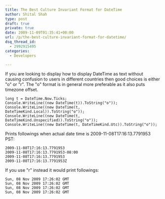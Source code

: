 ```yaml
---
title: The Best Culture Invariant Format for DateTime
author: Shital Shah
type: post
draft: true
private: true
date: 2009-11-09T01:35:41+00:00
url: /p/the-best-culture-invariant-format-for-datetime/
dsq_thread_id:
  - 2992915495
categories:
  - Developers

---
```

If you are looking to display how to display DateTime as text without causing confusion to users in different countries then good choices is either "o" or "r". The "o" format is in general more preferable as it also puts timezone offset.

<pre class="code-block"><code>long t = DateTime.Now.Ticks;
Console.WriteLine((new DateTime(t)).ToString("o"));
Console.WriteLine((new DateTime(t, DateTimeKind.Local)).ToString("o"));
Console.WriteLine((new DateTime(t, DateTimeKind.Unspecified)).ToString("o"));
Console.WriteLine((new DateTime(t, DateTimeKind.Utc)).ToString("o"));
</code></pre>

Prints followings when actual date time is 2009-11-08T17:16:13.7791953 PST:

<pre class="code-block code-text"><code class="no-highlight">2009-11-08T17:16:13.7791953
2009-11-08T17:16:13.7791953-08:00
2009-11-08T17:16:13.7791953
2009-11-08T17:16:13.7791953Z
</code></pre>

If you use "r" instead it would print followings:

<pre class="code-block code-text"><code class="no-highlight">Sun, 08 Nov 2009 17:26:02 GMT
Sun, 08 Nov 2009 17:26:02 GMT
Sun, 08 Nov 2009 17:26:02 GMT
Sun, 08 Nov 2009 17:26:02 GMT
</code></pre>